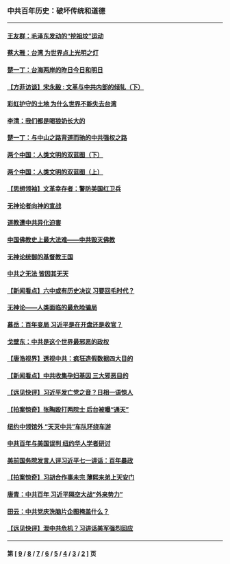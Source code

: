 ### 中共百年历史：破坏传统和道德
---
#### [王友群：毛泽东发动的“挖祖坟”运动](../../pages/nf1176114/n13723639.md?05020430) 
#### [蔡大雅：台湾 为世界点上光明之灯](../../pages/nf1176114/n13531530.md?05020430) 
#### [楚一丁：台海两岸的昨日今日和明日](../../pages/nf1176114/n13531468.md?05020430) 
#### [【方菲访谈】宋永毅 : 文革与中共内部的倾轧（下）](../../pages/nf1176114/n13486836.md?05020430) 
#### [彩虹护守的土地 为什么世界不能失去台湾](../../pages/nf1176114/n13476849.md?05020430) 
#### [李清：我们都是喝狼奶长大的](../../pages/nf1176114/n13471478.md?05020430) 
#### [楚一丁：与中山之路背道而驰的中共强权之路](../../pages/nf1176114/n13437270.md?05020430) 
#### [两个中国：人类文明的双蓝图（下）](../../pages/nf1176114/n13423132.md?05020430) 
#### [两个中国：人类文明的双蓝图（上）](../../pages/nf1176114/n13422687.md?05020430) 
#### [【思想领袖】文革幸存者：警防美国红卫兵](../../pages/nf1176114/n13339289.md?05020430) 
#### [无神论者向神的宣战](../../pages/nf1176114/n13281535.md?05020430) 
#### [道教遭中共异化迫害](../../pages/nf1176114/n13281463.md?05020430) 
#### [中国佛教史上最大法难——中共毁灭佛教](../../pages/nf1176114/n13281397.md?05020430) 
#### [无神论统御的基督教王国](../../pages/nf1176114/n13281280.md?05020430) 
#### [中共之无法 皆因其无天](../../pages/nf1176114/n13281088.md?05020430) 
#### [【新闻看点】六中或有历史决议 习要回毛时代？](../../pages/nf1176114/n13222895.md?05020430) 
#### [无神论——人类面临的最危险骗局](../../pages/nf1176114/n13196137.md?05020430) 
#### [慕岳：百年变局 习近平是在开盘还是收官？](../../pages/nf1176114/n13206516.md?05020430) 
#### [戈壁东：中共是这个世界最邪恶的政权](../../pages/nf1176114/n13085641.md?05020430) 
#### [【唐浩视界】透视中共：疯狂造假数据四大目的](../../pages/nf1176114/n13080590.md?05020430) 
#### [【新闻看点】中共收集孕妇基因 三大邪恶目的](../../pages/nf1176114/n13077182.md?05020430) 
#### [【远见快评】习近平发亡党之音？日相一语惊人](../../pages/nf1176114/n13074809.md?05020430) 
#### [【拍案惊奇】张陶殴打两院士 后台被曝“通天”](../../pages/nf1176114/n13070496.md?05020430) 
#### [纽约中领馆外 “天灭中共”车队环绕车游](../../pages/nf1176114/n13070693.md?05020430) 
#### [中共百年与美国误判 纽约华人学者研讨](../../pages/nf1176114/n13067969.md?05020430) 
#### [美前国务院发言人评习近平七一讲话：百年暴政](../../pages/nf1176114/n13066986.md?05020430) 
#### [【拍案惊奇】习胡合作事未完 薄熙来弟上天安门](../../pages/nf1176114/n13065867.md?05020430) 
#### [唐青：中共百年 习近平隔空大战“外来势力”](../../pages/nf1176114/n13065976.md?05020430) 
#### [田云：中共党庆洗脑片企图掩盖什么？](../../pages/nf1176114/n13064395.md?05020430) 
#### [【远见快评】泄中共危机？习讲话美军强烈回应](../../pages/nf1176114/n13064269.md?05020430) 

---
#### 第 [ [9](./9.md?05020430) / [8](./8.md?05020430) / [7](./7.md?05020430) / [6](./6.md?05020430) / [5](./5.md?05020430) / [4](./4.md?05020430) / [3](./3.md?05020430) / [2](./2.md?05020430) ] 页

